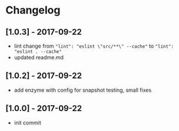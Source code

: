 # Changelog

## [1.0.3] - 2017-09-22
- lint change from `"lint": "eslint \"src/**\" --cache"` to `"lint": "eslint . --cache"`
- updated readme.md

## [1.0.2] - 2017-09-22
- add enzyme with config for snapshot testing, small fixes

## [1.0.0] - 2017-09-22
- init commit
